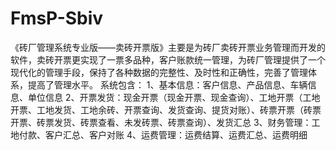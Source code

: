 # FmsP-Sbiv
 《砖厂管理系统专业版——卖砖开票版》主要是为砖厂卖砖开票业务管理而开发的软件，卖砖开票更实现了一票多品种，客户账款统一管理，为砖厂管理提供了一个现代化的管理手段，保持了各种数据的完整性、及时性和正确性，完善了管理体系，提高了管理水平。 系统包含： 1、基本信息：客户信息、产品信息、车辆信息、单位信息 2、开票发货：现金开票（现金开票、现金查询）、工地开票（工地开票、工地发货、工地余砖、开票查询、发货查询、提货对账）、砖票开票（砖票开票、砖票发货、砖票查看、未发砖票、砖票查询）、发货汇总 3、财务管理：工地付款、客户汇总、客户对账 4、运费管理：运费结算、运费汇总、运费明细 
